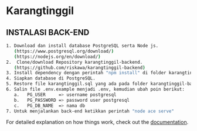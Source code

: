 # Karangtinggil

## INSTALASI BACK-END

```bash
1. Download dan install database PostgreSQL serta Node js.
   (https://www.postgresql.org/download/)
   (https://nodejs.org/en/download/)
2.	Clone/download Repository karangtinggil-backend.
   (https://github.com/riskawa/karangtinggil-backend)
3. Install dependency dengan perintah "npm install" di folder karangtinggil-backend.
4. Siapkan database di PostgreSQL.
5. Restore file karangtinggil.sql yang ada pada folder karangtinggil-backend ke database yang sudah dibuat.
6. Salin file .env.example menjadi .env, kemudian ubah poin berikut:
   a.	PG_USER     => username postgresql 
   b.	PG_PASSWORD => password user postgresql
   c.	PG_DB_NAME  => nama db
7. Untuk menjalankan back-end ketikkan perintah "node ace serve"

```

For detailed explanation on how things work, check out the [documentation](https://nuxtjs.org).